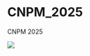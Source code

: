 # CNPM_2025

CNPM 2025

<img src="https://www.didongmy.com/vnt_upload/news/05_2024/anh-27-meme-dang-yeu-didongmy.jpg"/>
